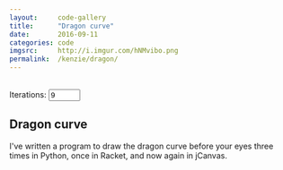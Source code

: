 ```yaml
---
layout:     code-gallery
title:      "Dragon curve"
date:       2016-09-11
categories: code
imgsrc:     http://i.imgur.com/hNMvibo.png
permalink:  /kenzie/dragon/
---
```

<div class="dragon">
    <canvas id="dragon" width="400" height="500"></canvas>
    <br/>Iterations: <input type="number" min="1" max="13" value="9"/>
</div>
<script type="text/javascript" src="/js/dragon.js"></script>
<h2 class="post-title">Dragon curve</h2>
I've written a program to draw the dragon curve before your eyes three times in Python, once in Racket, and now again in jCanvas.
